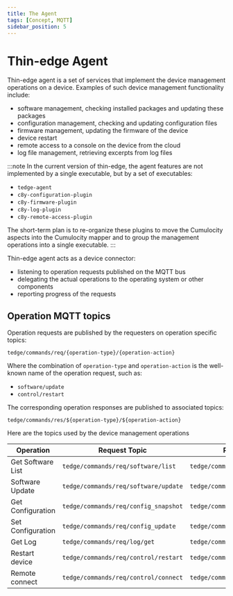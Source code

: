 ```yaml
---
title: The Agent
tags: [Concept, MQTT]
sidebar_position: 5
---
```


# Thin-edge Agent

Thin-edge agent is a set of services that implement the device management operations on a device.
Examples of such device management functionality include:
- software management, checking installed packages and updating these packages
- configuration management, checking and updating configuration files
- firmware management, updating the firmware of the device
- device restart
- remote access to a console on the device from the cloud
- log file management, retrieving excerpts from log files

:::note
In the current version of thin-edge, the agent features are not implemented by a single executable,
but by a set of executables:

- `tedge-agent`
- `c8y-configuration-plugin`
- `c8y-firmware-plugin`
- `c8y-log-plugin`
- `c8y-remote-access-plugin`

The short-term plan is to re-organize these plugins to move the Cumulocity aspects into the Cumulocity mapper
and to group the management operations into a single executable. 
:::

Thin-edge agent acts as a device connector:
- listening to operation requests published on the MQTT bus
- delegating the actual operations to the operating system or other components
- reporting progress of the requests

## Operation MQTT topics

Operation requests are published by the requesters on operation specific topics:

```text
tedge/commands/req/{operation-type}/{operation-action}
```

Where the combination of `operation-type` and `operation-action` is the well-known name of the operation request, such as:
* `software/update`
* `control/restart`

The corresponding operation responses are published to associated topics:

```text
tedge/commands/res/${operation-type}/${operation-action}
```

Here are the topics used by the device management operations

| Operation          | Request Topic                         | Response Topic                         |
| ------------------ |---------------------------------------|----------------------------------------|
| Get Software List  | `tedge/commands/req/software/list`    | `tedge/commands/res/software/list`     |
| Software Update    | `tedge/commands/req/software/update`  | `tedge/commands/res/software/update`   |
| Get Configuration  | `tedge/commands/req/config_snapshot`  | `tedge/commands/res/config_snapshot`   |
| Set Configuration  | `tedge/commands/req/config_update`    | `tedge/commands/res/config_update`     |
| Get Log            | `tedge/commands/req/log/get`          | `tedge/commands/res/log/get`           |
| Restart  device    | `tedge/commands/req/control/restart`  | `tedge/commands/res/control/restart`   |
| Remote  connect    | `tedge/commands/req/control/connect`  | `tedge/commands/res/control/connect`   |

